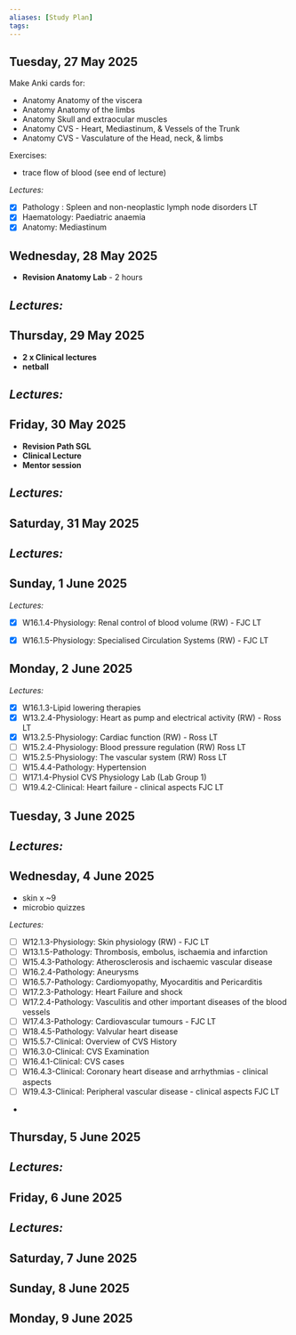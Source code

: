 ```yaml
---
aliases: [Study Plan]
tags: 
---
```




## Tuesday, 27 May 2025

Make Anki cards for:
- Anatomy Anatomy of the viscera
- Anatomy Anatomy of the limbs
- Anatomy Skull and extraocular muscles
- Anatomy CVS - Heart, Mediastinum, & Vessels of the Trunk
- Anatomy CVS - Vasculature of the Head, neck, & limbs

Exercises:
- trace flow of blood (see end of lecture)

*Lectures:*
- [x] Pathology : Spleen and non-neoplastic lymph node disorders LT
- [x] Haematology: Paediatric anaemia
- [x] Anatomy: Mediastinum 
## Wednesday, 28 May 2025

- **Revision Anatomy Lab** - 2 hours

*Lectures:*
- 
## Thursday, 29 May 2025
- **2 x Clinical lectures**
- **netball**

*Lectures:*
- 
## Friday, 30 May 2025
- **Revision Path SGL**
- **Clinical Lecture**
- **Mentor session**

*Lectures:*
- 
## Saturday, 31 May 2025

*Lectures:*
- 

## Sunday, 1 June 2025

*Lectures:*
- [x] W16.1.4-Physiology: Renal control of blood volume (RW) - FJC LT
- [x] W16.1.5-Physiology: Specialised Circulation Systems (RW) - FJC LT


## Monday, 2 June 2025

*Lectures:*
- [x] W16.1.3-Lipid lowering therapies
- [x] W13.2.4-Physiology: Heart as pump and electrical activity (RW) - Ross LT
- [x] W13.2.5-Physiology: Cardiac function (RW) - Ross LT
- [ ] W15.2.4-Physiology: Blood pressure regulation (RW) Ross LT
- [ ] W15.2.5-Physiology: The vascular system (RW) Ross LT
- [ ] W15.4.4-Pathology: Hypertension
- [ ] W17.1.4-Physiol CVS Physiology Lab (Lab Group 1)
- [ ] W19.4.2-Clinical: Heart failure - clinical aspects FJC LT

## Tuesday, 3 June 2025


*Lectures:*
- 
## Wednesday, 4 June 2025
- skin x ~9
- microbio quizzes

*Lectures:*
- [ ] W12.1.3-Physiology: Skin physiology (RW) - FJC LT
- [ ] W13.1.5-Pathology: Thrombosis, embolus, ischaemia and infarction
- [ ] W15.4.3-Pathology: Atherosclerosis and ischaemic vascular disease
- [ ] W16.2.4-Pathology: Aneurysms
- [ ] W16.5.7-Pathology: Cardiomyopathy, Myocarditis and Pericarditis
- [ ] W17.2.3-Pathology: Heart Failure and shock
- [ ] W17.2.4-Pathology: Vasculitis and other important diseases of the blood vessels
- [ ] W17.4.3-Pathology: Cardiovascular tumours - FJC LT
- [ ] W18.4.5-Pathology: Valvular heart disease
- [ ] W15.5.7-Clinical: Overview of CVS History
- [ ] W16.3.0-Clinical: CVS Examination
- [ ] W16.4.1-Clinical: CVS cases
- [ ] W16.4.3-Clinical: Coronary heart disease and arrhythmias - clinical aspects
- [ ] W19.4.3-Clinical: Peripheral vascular disease - clinical aspects FJC LT
- 
## Thursday, 5 June 2025


*Lectures:*
- 
## Friday, 6 June 2025


*Lectures:*
- 
## Saturday, 7 June 2025


## Sunday, 8 June 2025


## Monday, 9 June 2025

